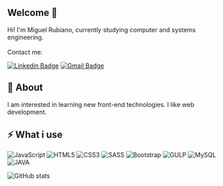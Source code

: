 ## Welcome 👋

Hi! I'm Miguel Rubiano, currently studying computer and systems engineering.
<br>
<br>
Contact me:

[![Linkedin Badge](https://img.shields.io/badge/-LinkedIn-blue?style=flat-square&logo=Linkedin&logoColor=white&link=https://www.linkedin.com/in/miguelcontreras3/)](https://www.linkedin.com/in/miguelcontreras3/)
[![Gmail Badge](https://img.shields.io/badge/-Mail-c14438?style=flat-square&logo=Gmail&logoColor=white&link=mailto:arkqngel343@gmail.com)](mailto:arkqngel343@gmail.com)
<br>
## 🔎 About

I am interested in learning new front-end technologies. I like web development.


## ⚡ What i use


![JavaScript](https://img.shields.io/badge/-JavaScript-white?style=for-the-badge&logo=javascript)
![HTML5](https://img.shields.io/badge/-HTML5-E34F26?style=for-the-badge&logo=html5&logoColor=white)
![CSS3](https://img.shields.io/badge/-CSS3-1572B6?style=for-the-badge&logo=css3)
![SASS](https://img.shields.io/badge/-SASS-FACDF6?style=for-the-badge&logo=sass)
![Bootstrap](https://img.shields.io/badge/-Bootstrap-563D7C?style=for-the-badge&logo=bootstrap)
![GULP](https://img.shields.io/badge/-GULP-white?style=for-the-badge&logo=gulp)
![MySQL](https://img.shields.io/badge/-MySQL-CDF8FA?style=for-the-badge&logo=mysql)
![JAVA](https://img.shields.io/badge/Java-red?style=for-the-badge&logo=java&logoColor=white)

![GitHub stats](https://github-readme-stats.vercel.app/api?username=xArkqngel&theme=buefy&show_icons=true)

